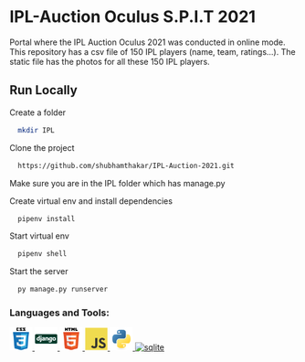 
# IPL-Auction Oculus S.P.I.T 2021

Portal where the IPL Auction Oculus 2021 was conducted in online mode. This repository has a csv file of 150 IPL players (name, team, ratings...). The static file has the photos for all these 150 IPL players.

## Run Locally
Create a folder

```bash
  mkdir IPL
```
Clone the project

```bash
  https://github.com/shubhamthakar/IPL-Auction-2021.git
```

Make sure you are in the IPL folder which has manage.py

Create virtual env and install dependencies

```bash
  pipenv install
```

Start virtual env

```bash
  pipenv shell
```
Start the server

```bash
  py manage.py runserver
```
<h3 align="left">Languages and Tools:</h3>
<p align="left"> <a href="https://www.w3schools.com/css/" target="_blank"> <img src="https://raw.githubusercontent.com/devicons/devicon/master/icons/css3/css3-original-wordmark.svg" alt="css3" width="40" height="40"/> </a> <a href="https://www.djangoproject.com/" target="_blank"> <img src="https://raw.githubusercontent.com/devicons/devicon/master/icons/django/django-original.svg" alt="django" width="40" height="40"/> </a> <a href="https://www.w3.org/html/" target="_blank"> <img src="https://raw.githubusercontent.com/devicons/devicon/master/icons/html5/html5-original-wordmark.svg" alt="html5" width="40" height="40"/> </a> <a href="https://developer.mozilla.org/en-US/docs/Web/JavaScript" target="_blank"> <img src="https://raw.githubusercontent.com/devicons/devicon/master/icons/javascript/javascript-original.svg" alt="javascript" width="40" height="40"/> </a> <a href="https://www.python.org" target="_blank"> <img src="https://raw.githubusercontent.com/devicons/devicon/master/icons/python/python-original.svg" alt="python" width="40" height="40"/> </a> <a href="https://www.sqlite.org/" target="_blank"> <img src="https://www.vectorlogo.zone/logos/sqlite/sqlite-icon.svg" alt="sqlite" width="40" height="40"/> </a> </p>

  
